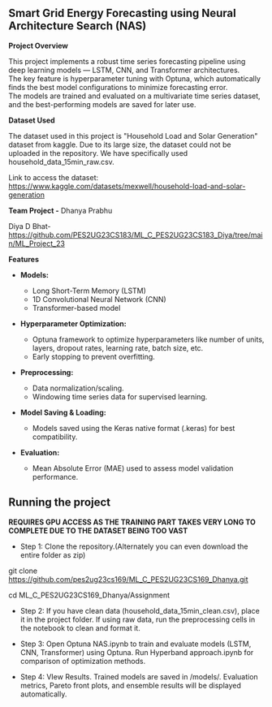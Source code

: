 ## Smart Grid Energy Forecasting using Neural Architecture Search (NAS)
**Project Overview**

This project implements a robust time series forecasting pipeline using deep learning models — LSTM, CNN, and Transformer architectures.  
The key feature is hyperparameter tuning with Optuna, which automatically finds the best model configurations to minimize forecasting error.  
The models are trained and evaluated on a multivariate time series dataset, and the best-performing models are saved for later use.

**Dataset Used**

The dataset used in this project is "Household Load and Solar Generation" dataset from kaggle. Due to its large size, the dataset could not be uploaded in the repository. We have specifically used household_data_15min_raw.csv.

Link to access  the dataset: https://www.kaggle.com/datasets/mexwell/household-load-and-solar-generation

**Team Project -**
Dhanya Prabhu

Diya D Bhat- https://github.com/PES2UG23CS183/ML_C_PES2UG23CS183_Diya/tree/main/ML_Project_23

**Features**

- **Models:**  
  - Long Short-Term Memory (LSTM)  
  - 1D Convolutional Neural Network (CNN)  
  - Transformer-based model

- **Hyperparameter Optimization:**  
  - Optuna framework to optimize hyperparameters like number of units, layers, dropout rates, learning rate, batch size, etc.  
  - Early stopping to prevent overfitting.

- **Preprocessing:**  
  - Data normalization/scaling.  
  - Windowing time series data for supervised learning.

- **Model Saving & Loading:**  
  - Models saved using the Keras native format (.keras) for best compatibility.

- **Evaluation:**  
  - Mean Absolute Error (MAE) used to assess model validation performance.

## Running the project
**REQUIRES GPU ACCESS AS THE TRAINING PART TAKES VERY LONG TO COMPLETE DUE TO THE DATASET BEING TOO VAST**
- Step 1: 
Clone the repository.(Alternately you can even download the entire folder as zip)

git clone https://github.com/pes2ug23cs169/ML_C_PES2UG23CS169_Dhanya.git

cd ML_C_PES2UG23CS169_Dhanya/Assignment

- Step 2:
If you have clean data (household_data_15min_clean.csv), place it in the project folder. 
If using raw data, run the preprocessing cells in the notebook to clean and format it.

- Step 3:
Open Optuna NAS.ipynb to train and evaluate models (LSTM, CNN, Transformer) using Optuna. 
Run Hyperband approach.ipynb for comparison of optimization methods.

- Step 4: 
VIew Results. Trained models are saved in /models/. Evaluation metrics, Pareto front plots, and ensemble results will be displayed automatically.
